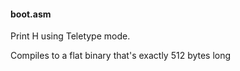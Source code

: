 #### boot.asm

Print H using Teletype mode.

Compiles to a flat binary that's exactly 512 bytes long
